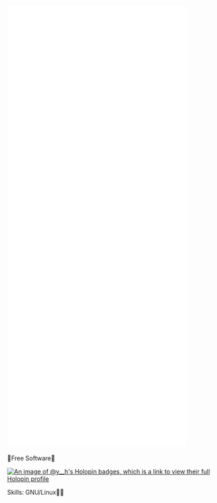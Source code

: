 ![](./github-metrics.svg)


🦄Free Software🦄 

[![An image of @y__h's Holopin badges, which is a link to view their full Holopin profile](https://holopin.me/y__h)](https://holopin.io/@y__h)

Skills: GNU/Linux🐧🐂

 





